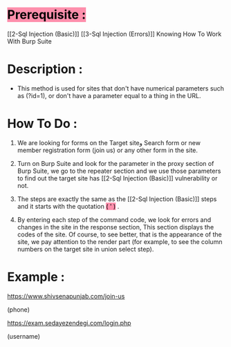 # <mark style="background: #FF5582A6;">Prerequisite :</mark>
[[2-Sql Injection (Basic)]]
[[3-Sql Injection (Errors)]]
Knowing How To Work With Burp Suite 

# Description :
- This method is used for sites that don't have numerical parameters such as (?id=1), or don't have a parameter equal to a thing in the URL.

# How To Do :
1. We are looking for forms on the Target siteو Search form or new member registration form (join us) or any other form in the site.

2. Turn on Burp Suite and look for the parameter in the proxy section of Burp Suite, we go to the repeater section and we use those parameters to find out the target site has [[2-Sql Injection (Basic)]] vulnerability or not.

3. The steps are exactly the same as the [[2-Sql Injection (Basic)]] steps and it starts with the quotation <mark style="background: #FF5582A6;">( ' )</mark> .

4. By entering each step of the command code, we look for errors and changes in the site in the response section, This section displays the codes of the site.
    Of course, to see better, that is the appearance of the site, we pay attention to the render part (for example, to see the column numbers on the target site in union select step).

# Example :

https://www.shivsenapunjab.com/join-us

(phone)

https://exam.sedayezendegi.com/login.php

(username)